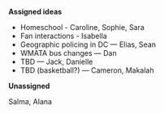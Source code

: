**Assigned ideas**

* Homeschool - Caroline, Sophie, Sara
* Fan interactions - Isabella
* Geographic policing in DC — Elias, Sean
* WMATA bus changes — Dan
* TBD  — Jack, Danielle
* TBD (basketball?) — Cameron, Makalah

**Unassigned**

Salma, Alana


